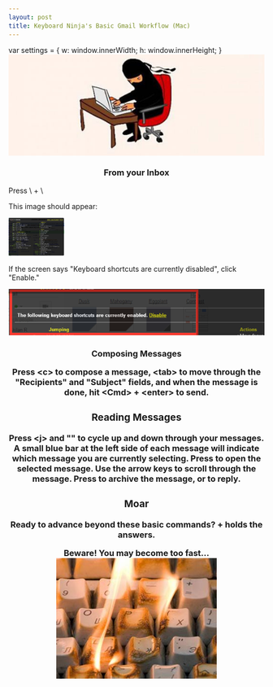 ```yaml
---
layout: post
title: Keyboard Ninja's Basic Gmail Workflow (Mac)
---
```

var settings = {
  w: window.innerWidth;
  h: window.innerHeight;
}
<img align="center" src="/images/keyboard-ninja.jpg" alt="Ninja at computer keyboard" title="Keyboard Ninja" >

<h3 align="center">From your Inbox</h3>
<p>
Press \<Shift\> + \<?\>
</p>
This image should appear: 
<p>
<img src="/images/gmail-shortcuts-screen.png" alt="gmail shortcuts helper screen" title="gmail shortcuts screen" width=w height ="75px">
</p>
<p>
If the screen says "Keyboard shortcuts are currently disabled", click "Enable." 
</p>
<img src="/images/gmail-shortcuts-enable.png" alt="enable shortcuts link" title="enable shortcuts link">


<h3 align=center>Composing Messages<h/3>

Press \<c\> to compose a message, \<tab\> to move through the "Recipients" and "Subject" fields, and when the message is done, hit \<Cmd\> + \<enter\> to send. 

<h3 align=center>Reading Messages</h3>

Press \<j\> and "<k>" to cycle up and down through your messages. 
A small blue bar at the left side of each message will indicate which message you are currently selecting. 
Press <enter> to open the selected message.
Use the arrow keys to scroll through the message.
Press <e> to archive the message, or <r> to reply. 

<h3 align=center>Moar</h3>
Ready to advance beyond these basic commands?
<shift> + <?> holds the answers. 

Beware! You may become too fast...
<img src="/images/keyboard-fire.jpg" alt="keyboard on fire" title="keyboard fire">
